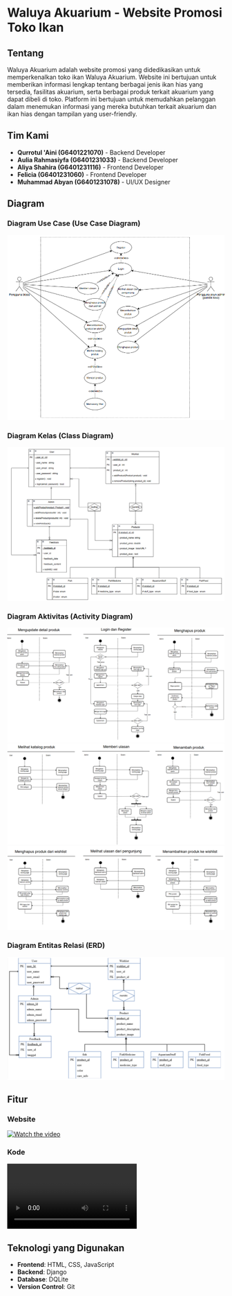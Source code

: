 
# Waluya Akuarium - Website Promosi Toko Ikan

## Tentang

Waluya Akuarium adalah website promosi yang didedikasikan untuk memperkenalkan toko ikan Waluya Akuarium. Website ini bertujuan untuk memberikan informasi lengkap tentang berbagai jenis ikan hias yang tersedia, fasilitas akuarium, serta berbagai produk terkait akuarium yang dapat dibeli di toko. Platform ini bertujuan untuk memudahkan pelanggan dalam menemukan informasi yang mereka butuhkan terkait akuarium dan ikan hias dengan tampilan yang user-friendly.

## Tim Kami

- **Qurrotul 'Aini (G6401221070)** - Backend Developer
- **Aulia Rahmasiyfa (G6401231033)** - Backend Developer
- **Aliya Shahira (G6401231116)** - Frontend Developer
- **Felicia (G6401231060)** - Frontend Developer
- **Muhammad Abyan (G6401231078)** - UI/UX Designer

## Diagram

### Diagram Use Case (Use Case Diagram)

![ERD](./public/UCD.png)

### Diagram Kelas (Class Diagram)

![ClassD](./public/CD.png)

### Diagram Aktivitas (Activity Diagram)

![ActivityD](./public/AD1.png)
![ActivityD](./public/AD2.png)
![ActivityD](./public/AD3.png)

### Diagram Entitas Relasi (ERD)

![UseCaseD](./public/ERD.png)

## Fitur

### Website

[![Watch the video](https://img.youtube.com/vi/https://youtu.be/EWCD64oZ0lw/0.jpg)](https://www.youtube.com/watch?v=https://youtu.be/EWCD64oZ0lw)

### Kode

![Kode](./public/kode.mp4)

## Teknologi yang Digunakan

- **Frontend**: HTML, CSS, JavaScript 
- **Backend**: Django
- **Database**: DQLite
- **Version Control**: Git
